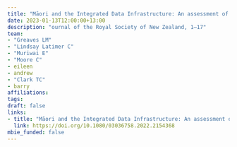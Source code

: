 ```yaml
---
title: "Māori and the Integrated Data Infrastructure: An assessment of the data system and suggestions to realise Māori data aspirations [Te Māori me te Integrated Data Infrastructure: he aromatawai i te pūnaha raraunga me ngā marohitanga e poipoia ai ngā wawata raraunga Māori]"
date: 2023-01-13T12:00:00+13:00
description: "ournal of the Royal Society of New Zealand, 1–17"
team:
- "Greaves LM"
- "Lindsay Latimer C"
- "Muriwai E"
- "Moore C"
- eileen
- andrew
- "Clark TC"
- barry
affiliations:
tags:
draft: false
links:
- title: "Māori and the Integrated Data Infrastructure: An assessment of the data system and suggestions to realise Māori data aspirations [Te Māori me te Integrated Data Infrastructure: he aromatawai i te pūnaha raraunga me ngā marohitanga e poipoia ai ngā wawata raraunga Māori]"
  link: https://doi.org/10.1080/03036758.2022.2154368
mbie_funded: false
---
```

